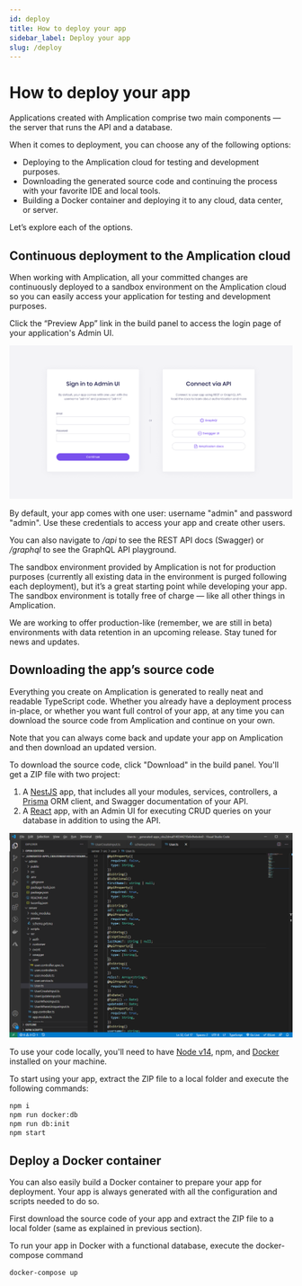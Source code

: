 ```yaml
---
id: deploy
title: How to deploy your app
sidebar_label: Deploy your app
slug: /deploy
---
```


# How to deploy your app

Applications created with Amplication comprise two main components — the server that runs the API and a database.

When it comes to deployment, you can choose any of the following options:

- Deploying to the Amplication cloud for testing and development purposes.
- Downloading the generated source code and continuing the process with your favorite IDE and local tools.
- Building a Docker container and deploying it to any cloud, data center, or server.

Let’s explore each of the options.

## Continuous deployment to the Amplication cloud

When working with Amplication, all your committed changes are continuously deployed to a sandbox environment on the Amplication cloud so you can easily access your application for testing and development purposes.

Click the “Preview App” link in the build panel to access the login page of your application's Admin UI.

![](./assets/deploy/login.png)

By default, your app comes with one user: username "admin" and password "admin". Use these credentials to access your app and create other users.

You can also navigate to _/api_ to see the REST API docs (Swagger) or _/graphql_ to see the GraphQL API playground. 


The sandbox environment provided by Amplication is not for production purposes (currently all existing data in the environment is purged following each deployment), but it’s a great starting point while developing your app. The sandbox environment is totally free of charge — like all other things in Amplication.

We are working to offer production-like (remember, we are still in beta) environments with data retention in an upcoming release. Stay tuned for news and updates.

## Downloading the app’s source code

Everything you create on Amplication is generated to really neat and readable TypeScript code. Whether you already have a deployment process in-place, or whether you want full control of your app, at any time you can download the source code from Amplication and continue on your own.

Note that you can always come back and update your app on Amplication and then download an updated version.

To download the source code, click "Download" in the build panel. You'll get a ZIP file with two project:

1. A [NestJS](https://nestjs.com/) app, that includes all your modules, services, controllers, a [Prisma](https://www.prisma.io/) ORM client, and Swagger documentation of your API.
2. A [React](https://reactjs.org/) app, with an Admin UI for executing CRUD queries on your database in addition to using the API.

![](./assets/deploy/generated-app.png)

To use your code locally, you'll need to have [Node v14](https://nodejs.org/en/download/), npm, and [Docker](https://docs.docker.com/get-docker/) installed on your machine.

To start using your app, extract the ZIP file to a local folder and execute the following commands:

```
npm i
npm run docker:db
npm run db:init
npm start
```

## Deploy a Docker container

You can also easily build a Docker container to prepare your app for deployment. Your app is always generated with all the configuration and scripts needed to do so.

First download the source code of your app and extract the ZIP file to a local folder (same as explained in previous section).

To run your app in Docker with a functional database, execute the docker-compose command

```
docker-compose up
```

